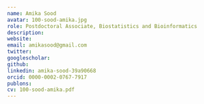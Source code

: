 ```yaml
---
name: Amika Sood
avatar: 100-sood-amika.jpg
role: Postdoctoral Associate, Biostatistics and Bioinformatics
description: 
website: 
email: amikasood@gmail.com
twitter: 
googlescholar: 
github: 
linkedin: amika-sood-39a90668
orcid: 0000-0002-0767-7917
publons: 
cv: 100-sood-amika.pdf
---
```

